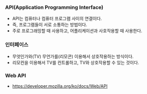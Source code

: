 ### API(Application Programming Interface)
- API는 컴퓨터나 컴퓨터 프로그램 사이의 연결이다.
- 즉, 프로그램들이 서로 소통하는 방법이다.
- 주로 프로그래밍할 때 사용하고, 어플리케이션과 사호작용할 때 사용한다.

### 인터페이스
- 무엇인가와(TV) 무언가를(리모콘) 이용해서 상호작용하는 방식이다.
- 리모컨을 이용해서 TV를 컨트롤하고, TV와 상호작용할 수 있는 것이다.

### Web API
- https://developer.mozilla.org/ko/docs/Web/API
